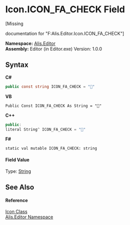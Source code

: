 # Icon.ICON_FA_CHECK Field
 

\[Missing <summary> documentation for "F:Alis.Editor.Icon.ICON_FA_CHECK"\]

**Namespace:**&nbsp;<a href="b150ade4-39de-a232-5f06-d3cdc1b2c538">Alis.Editor</a><br />**Assembly:**&nbsp;Editor (in Editor.exe) Version: 1.0.0

## Syntax

**C#**<br />
``` C#
public const string ICON_FA_CHECK = ""
```

**VB**<br />
``` VB
Public Const ICON_FA_CHECK As String = ""
```

**C++**<br />
``` C++
public:
literal String^ ICON_FA_CHECK = ""
```

**F#**<br />
``` F#
static val mutable ICON_FA_CHECK: string
```


#### Field Value
Type: <a href="https://docs.microsoft.com/dotnet/api/system.string" target="_blank">String</a>

## See Also


#### Reference
<a href="cc0f883c-67f8-f772-c6d7-a60b129f22a7">Icon Class</a><br /><a href="b150ade4-39de-a232-5f06-d3cdc1b2c538">Alis.Editor Namespace</a><br />